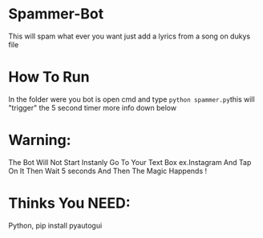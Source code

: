 # Spammer-Bot

This will spam what ever you want just add a lyrics from a song on dukys file 

# How To Run 
In the folder were you bot is open cmd and type `python spammer.py`this will "trigger" the 5 second timer more info down below 

# Warning:
The Bot Will Not Start Instanly Go To Your Text Box ex.Instagram And Tap On It 
Then Wait 5 seconds And Then The Magic Happends !

# Thinks You NEED:
Python,
pip install pyautogui
